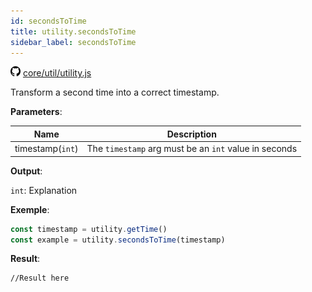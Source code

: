 ```yaml
---
id: secondsToTime
title: utility.secondsToTime
sidebar_label: secondsToTime
---
```

![](/img/github.png) [core/util/utility.js](https://github.com/TrustedSourceLeaks/LeakedServer/blob/master/core/util/utility.js)

Transform a second time into a correct timestamp.

**Parameters**:

Name  |   Description 
----------- |   -----------
timestamp(`int`)  |   The `timestamp` arg must be an `int` value in seconds


**Output**:

`int`: Explanation


**Exemple**:
```js
const timestamp = utility.getTime()
const example = utility.secondsToTime(timestamp)
```

**Result**:
```
//Result here
```